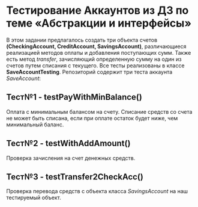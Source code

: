 # Тестирование Аккаунтов из ДЗ по теме «Абстракции и интерфейсы»


В этом задании предлагалось создать три объекта счетов **(CheckingAccount, CreditAccount, SavingsAccount)**, различающиеся реализацией методов оплаты и добавления поступающих сумм. Также есть метод *transfer*, зачисляющий определенную сумму на один из счетов путем списания с текущего. Все тесты реализованы в классе **SaveAccountTesting**. Репозиторий содержит три теста аккаунта *SaveAccount*:

## Тест№1 - testPayWithMinBalance()
Оплата с минимальным балансом на счету. Списание средств со счета не может быть списана, если при оплате остаток будет ниже, чем минимальный баланс.

## Тест№2 - testWithAddAmount()
Проверка зачисления на счет денежных средств.

## Тест№3 - testTransfer2CheckAcc()
Проверка перевода средств с объекта класса *SavingsAccount* на наш тестируемый объект.
